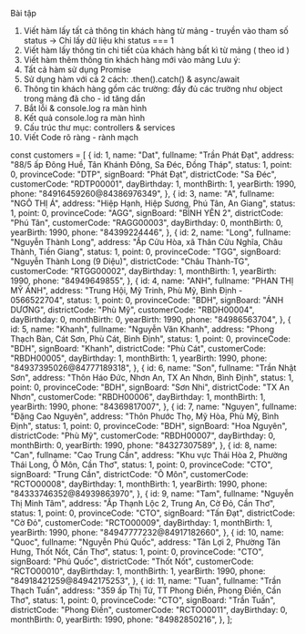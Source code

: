 Bài tập
1. Viết hàm lấy tất cả thông tin khách hàng từ mảng - truyền vào tham số status -> Chỉ lấy dữ liệu khi status === 1
2. Viết hàm lấy thông tin chi tiết của khách hàng bất kì từ mảng ( theo id )
3. Viết hàm thêm thông tin khách hàng mới vào mảng
Lưu ý:
1. Tất cả hàm sử dụng Promise
2. Sử dụng hàm với cả 2 cách: .then().catch() & async/await
3. Thông tin khách hàng gồm các trường: đầy đủ các trường như object trong mảng đã cho - id tăng dần
3. Bắt lỗi & console.log ra màn hình
4. Kết quả console.log ra màn hình
5. Cấu trúc thư mục: controllers & services
6. Viết Code rõ ràng - rành mạch

const customers = [
  {
    id: 1,
    name: "Dat",
    fullname: "Trần Phát Đạt",
    address: "88/5 ấp Đông Huề, Tân Khánh Đông, Sa Đéc, Đồng Tháp",
    status: 1,
    point: 0,
    provinceCode: "DTP",
    signBoard: "Phát Đạt",
    districtCode: "Sa Đéc",
    customerCode: "RDTP00001",
    dayBirthday: 1,
    monthBirth: 1,
    yearBirth: 1990,
    phone: "84916459260@84386976349",
  },
  {
    id: 3,
    name: "A",
    fullname: "NGÔ THỊ Á",
    address: "Hiệp Hạnh, Hiệp Sương, Phú Tân, An Giang",
    status: 1,
    point: 0,
    provinceCode: "AGG",
    signBoard: "BÌNH YÊN 2",
    districtCode: "Phú Tân",
    customerCode: "RAGG00003",
    dayBirthday: 0,
    monthBirth: 0,
    yearBirth: 1990,
    phone: "84399224446",
  },
  {
    id: 2,
    name: "Long",
    fullname: "Nguyễn Thành Long",
    address: "Ấp Cửu Hòa, xã Thân Cửu Nghĩa, Châu Thành, Tiền Giang",
    status: 1,
    point: 0,
    provinceCode: "TGG",
    signBoard: "Nguyễn Thành Long (9 Diệu)",
    districtCode: "Châu Thành-TG",
    customerCode: "RTGG00002",
    dayBirthday: 1,
    monthBirth: 1,
    yearBirth: 1990,
    phone: "84949649855",
  },
  {
    id: 4,
    name: "ANH",
    fullname: "PHAN THỊ MỸ ÁNH",
    address: "Trung Hội, Mỹ Trinh, Phù Mỹ, Bình Định - 0566522704",
    status: 1,
    point: 0,
    provinceCode: "BDH",
    signBoard: "ÁNH DƯƠNG",
    districtCode: "Phù Mỹ",
    customerCode: "RBDH00004",
    dayBirthday: 0,
    monthBirth: 0,
    yearBirth: 1990,
    phone: "84986563704",
  },
  {
    id: 5,
    name: "Khanh",
    fullname: "Nguyễn Văn Khanh",
    address: "Phong Thạch Bàn, Cát Sơn, Phù Cát, Bình Định",
    status: 1,
    point: 0,
    provinceCode: "BDH",
    signBoard: "Khanh",
    districtCode: "Phù Cát",
    customerCode: "RBDH00005",
    dayBirthday: 1,
    monthBirth: 1,
    yearBirth: 1990,
    phone: "84937395026@84777189318",
  },
  {
    id: 6,
    name: "Son",
    fullname: "Trần Nhật Sơn",
    address: "Thôn Háo Đức, Nhơn An, TX An Nhơn, Bình Định",
    status: 1,
    point: 0,
    provinceCode: "BDH",
    signBoard: "Sơn Nhi",
    districtCode: "TX An Nhơn",
    customerCode: "RBDH00006",
    dayBirthday: 1,
    monthBirth: 1,
    yearBirth: 1990,
    phone: "84369817007",
  },
  {
    id: 7,
    name: "Nguyen",
    fullname: "Đặng Cao Nguyên",
    address: "Thôn Phước Thọ, Mỹ Hòa, Phù Mỹ, Bình Định",
    status: 1,
    point: 0,
    provinceCode: "BDH",
    signBoard: "Hoa Nguyên",
    districtCode: "Phù Mỹ",
    customerCode: "RBDH00007",
    dayBirthday: 0,
    monthBirth: 0,
    yearBirth: 1990,
    phone: "84327307589",
  },
  {
    id: 8,
    name: "Can",
    fullname: "Cao Trung Cần",
    address: "Khu vực Thái Hòa 2, Phường Thái Long, Ô Môn, Cần Thơ",
    status: 1,
    point: 0,
    provinceCode: "CTO",
    signBoard: "Trung Cần",
    districtCode: "Ô Môn",
    customerCode: "RCTO00008",
    dayBirthday: 1,
    monthBirth: 1,
    yearBirth: 1990,
    phone: "84333746352@84939863970",
  },
  {
    id: 9,
    name: "Tam",
    fullname: "Nguyễn Thị Minh Tâm",
    address: "Ấp Thạnh Lộc 2, Trung An, Cờ Đỏ, Cần Thơ",
    status: 1,
    point: 0,
    provinceCode: "CTO",
    signBoard: "Tấn Đạt",
    districtCode: "Cờ Đỏ",
    customerCode: "RCTO00009",
    dayBirthday: 1,
    monthBirth: 1,
    yearBirth: 1990,
    phone: "84947777232@84917182660",
  },
  {
    id: 10,
    name: "Quoc",
    fullname: "Nguyễn Phú Quốc",
    address: "Tân Lợi 2, Phường Tân Hưng, Thốt Nốt, Cần Thơ",
    status: 1,
    point: 0,
    provinceCode: "CTO",
    signBoard: "Phú Quốc",
    districtCode: "Thốt Nốt",
    customerCode: "RCTO00010",
    dayBirthday: 1,
    monthBirth: 1,
    yearBirth: 1990,
    phone: "84918421259@84942175253",
  },
  {
    id: 11,
    name: "Tuan",
    fullname: "Trần Thạch Tuấn",
    address: "359 ấp Thị Tứ, TT Phong Điền, Phong Điền, Cần Thơ",
    status: 1,
    point: 0,
    provinceCode: "CTO",
    signBoard: "Trần Tuấn",
    districtCode: "Phong Điền",
    customerCode: "RCTO00011",
    dayBirthday: 0,
    monthBirth: 0,
    yearBirth: 1990,
    phone: "84982850216",
  },
];
